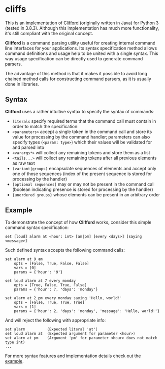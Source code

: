 # cliffs
This is an implementation of [Clifford](https://github.com/michalwa/Clifford)
(originally written in Java) for Python 3 (tested in 3.8.3).
Although this implementation has much more functionality,
it's still compliant with the original concept.

**Clifford** is a command parsing utility useful for creating internal
command line interfaces for your applications. Its syntax specification method
allows command definitions and usage help to be united with a single syntax.
This way usage specification can be directly used to generate command parsers.

The advantage of this method is that it makes it possible to avoid long chained
method calls for constructing command parsers, as it is usually done in libraries.

## Syntax
**Clifford** uses a rather intuitive syntax to specify the syntax of commands:
- `literals` specify required terms that the command call must contain
  in order to match the specification
- `<parameters>` accept a single token in the command call and store its value
  for processing by the command handler; parameters can also specify types
  (`<param: type>`) which their values will be validated for and parsed into
- `<varargs*>` will collect any remaining tokens and store them as a list
- `<tails...>` will collect any remaining tokens after all previous elements
  as raw text
- `(variant|groups)` encapsulate sequences of elements and accept only one of
  those sequences (index of the present sequence is stored for processing by the handler)
- `[optional sequences]` may or may not be present in the command call
  (boolean indicating presence is stored for processing by the handler)
- `{unordered groups}` whose elements can be present in an arbitrary order

## Example
To demonstrate the concept of how **Clifford** works, consider this simple command syntax
specification:

    set [loud] alarm at <hour: int> [am|pm] [every <days>] [saying <message>]

Such defined syntax accepts the following command calls:

    set alarm at 9 am
        opts = [False, True, False, False]
        vars = [0]
        params = {'hour': '9'}

    set loud alarm at 7 every monday
        opts = [True, False, True, False]
        params = {'hour': 7, 'days': 'monday'}

    set alarm at 2 pm every monday saying 'Hello, world!'
        opts = [False, True, True, True]
        vars = [1]
        params = {'hour': 2, 'days': 'monday', 'message': 'Hello, world!'}

And will reject the following with appropriate info:

    set alarm          (Expected literal 'at')
    set loud alarm at  (Expected argument for parameter <hour>)
    set alarm at pm    (Argument 'pm' for parameter <hour> does not match type int)
    ...

For more syntax features and implementation details check out the [example](example.py).
